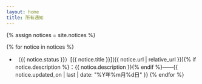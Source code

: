 ```yaml
---
layout: home
title: 所有通知
---
```


{% assign notices = site.notices %}

{% for notice in notices %}
- （{{ notice.status }}）[{{ notice.title }}]({{ notice.url | relative_url }}){% if notice.description %}：{{ notice.description }}{% endif %}——<time datetime="{{ notice.updated_on | last }}">{{ notice.updated_on | last | date: "%Y年%m月%d日" }}</time>
{% endfor %}
